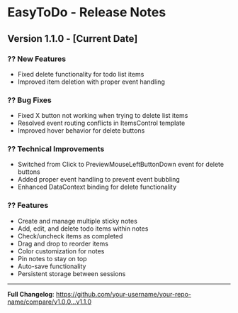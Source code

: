 # EasyToDo - Release Notes

## Version 1.1.0 - [Current Date]

### ?? New Features
- Fixed delete functionality for todo list items
- Improved item deletion with proper event handling

### ?? Bug Fixes
- Fixed X button not working when trying to delete list items
- Resolved event routing conflicts in ItemsControl template
- Improved hover behavior for delete buttons

### ?? Technical Improvements
- Switched from Click to PreviewMouseLeftButtonDown event for delete buttons
- Added proper event handling to prevent event bubbling
- Enhanced DataContext binding for delete functionality

### ?? Features
- Create and manage multiple sticky notes
- Add, edit, and delete todo items within notes
- Check/uncheck items as completed
- Drag and drop to reorder items
- Color customization for notes
- Pin notes to stay on top
- Auto-save functionality
- Persistent storage between sessions

---

**Full Changelog**: https://github.com/your-username/your-repo-name/compare/v1.0.0...v1.1.0